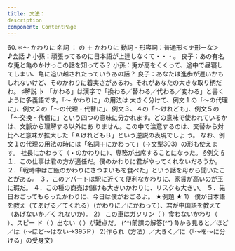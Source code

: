 ```yaml
---
title: 文法：
description
component: ContentPage
---
```



60.＊～ かわりに
名詞 ： の ＋ かわりに
動詞・形容詞：普通形＜ナ形ーな＞  
♪会話 ♪
小孫：頑張ってるのに日本語が上達しなくて・・・。 良子：あの有名な兎と亀のかけっこの話を知ってる？ 小孫：兎が高をくくって、途中で昼寝してしまい、亀に追い越されたっていうあの話？
良子：あなたは進歩が遅いかもしれないけど、そのかわりに着実さがあるわ。それがあなたの大きな取り柄だわ。
♯解説 ♭
「かわる」は漢字で「換わる／替わる／代わる／変わる」と書くように多義語です。「～ かわりに」の用法は 大きく分けて、例文１の「～の代理に」、例文２の「～の代理・代替に」、例文３、４の「～けれども」、例文５の
「～交換・代償に」という四つの意味に分かれます。どの意味で使われているかは、文脈から理解する以外にあ りません。この中で注意するのは、交替から対比へと意味が拡大した「ＡけれどもＢ」という逆説の表現でしょ う。
なお、例文１の代理の用法の時には「名詞＋にかわって」（→文型303）の形も使えます。 社長にかわって（・のかわりに）、専務が出席することになった。
§例文 §
１．この仕事は君の方が適任だ。僕のかわりに君がやってくれないだろうか。
２．「戦時中はご飯のかわりにさつまいもを食べた」という話を母から聞いたことがある。
３．このアパートは駅に近くて便利なかわりに、家賃が高いのが玉に瑕だ。
４．この種の商売は儲けも大きいかわりに、リスクも大きい。
５．先日おごってもらったかわりに、今日は僕がおごるよ。
★例題 ★
1） 僕が日本語を教え（てあげる／てくれる）（かわりに／にかわって）、君が中国語を教えて（あげないか／く
れないか）。
2） この車はガソリン（ ）食わないかわり（ ）、スピー ド（ ）出ない（ ）が難点だ。
(^^)前課の解答(^^)
1)から見ると／ほど／は（～ほど～はない→395Ｐ）
2)作られ（方法）／大きく／に（「～を～に分ける」の受身文）
